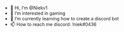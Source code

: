 - 👋 Hi, I’m @Niekv1
- 👀 I’m interested in gaming
- 🌱 I’m currently learning how to create a discord bot
- 📫 How to reach me discord: !niek#0436
